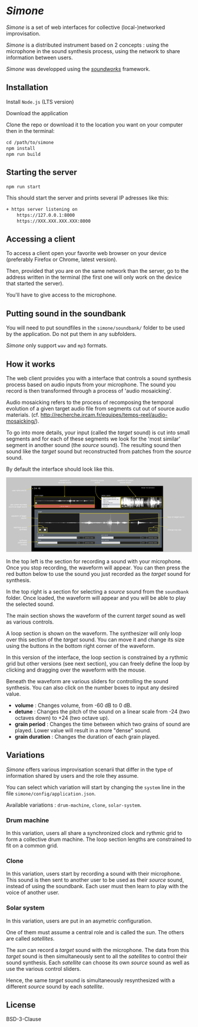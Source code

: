 # _Simone_

_Simone_ is a set of web interfaces for collective (local-)networked improvisation.

_Simone_ is a distributed instrument based on 2 concepts : using the microphone in the sound synthesis process, using the network to share information between users.

_Simone_ was developped using the [*soundworks*](https://github.com/collective-soundworks/soundworks/) framework.


## Installation

Install `Node.js` (LTS version)

Download the application 

Clone the repo or download it to the location you want on your computer then in the terminal: 

```
cd /path/to/simone
npm install
npm run build
```

## Starting the server

```
npm run start
```

This should start the server and prints several IP adresses like this: 

```
+ https server listening on
    https://127.0.0.1:8000
    https://XXX.XXX.XXX.XXX:8000
```

## Accessing a client

To access a client open your favorite web browser on your device (preferably Firefox or Chrome, latest version).

Then, provided that you are on the same network than the server, go to the address written in the terminal (the first one will only work on the device that started the server).

You'll have to give access to the microphone.

## Putting sound in the soundbank

You will need to put soundfiles in the `simone/soundbank/` folder to be used by the application. Do not put them in any subfolders.

_Simone_ only support `wav` and `mp3` formats.

## How it works 

The web client provides you with a interface that controls a sound synthesis process based on audio inputs from your microphone. 
The sound you record is then transformed through a process of 'audio mosaicking'.

Audio mosaicking refers to the process of recomposing the temporal evolution of a given target audio file from segments cut out of source audio materials. (cf. http://recherche.ircam.fr/equipes/temps-reel/audio-mosaicking/).

To go into more details, your input (called the _target_ sound) is cut into small segments and for each of these segments we look for the 'most similar' segment in another sound (the _source_ sound).
The resulting sound then sound like the _target_ sound but reconstructed from patches from the _source_ sound.


By default the interface should look like this.

![](./doc/interface.png)

In the top left is the section for recording a sound with your microphone. Once you stop recording, the waveform will appear. You can then press the red button below to use the sound you just recorded as the _target_ sound for synthesis.

In the top right is a section for selecting a _source_ sound from the `soundbank` folder. Once loaded, the waveform will appear and you will be able to play the selected sound.

The main section shows the waveform of the current _target_ sound as well as various controls.

A loop section is shown on the waveform. The synthesizer will only loop over this section of the _target_ sound. You can move it and change its size using the buttons in the bottom right corner of the waveform.

In this version of the interface, the loop section is constrained by a rythmic grid but other versions (see next section), you can freely define the loop by clicking and dragging over the waveform with the mouse. 

Beneath the waveform are various sliders for controlling the sound synthesis. You can also click on the number boxes to input any desired value.

- __volume__ : Changes volume, from -60 dB to 0 dB.
- __detune__ : Changes the pitch of the sound on a linear scale from -24 (two octaves down) to +24 (two octave up).
- __grain period__ : Changes the time between which two grains of sound are played. Lower value will result in a more "dense" sound.
- __grain duration__ : Changes the duration of each grain played.

## Variations 

_Simone_ offers various improvisation scenarii that differ in the type of information shared by users and the role they assume.

You can select which variation will start by changing the `system` line in the file `simone/config/application.json`.

Available variations : `drum-machine`, `clone`, `solar-system`.

### Drum machine
In this variation, users all share a synchronized clock and rythmic grid to form a collective drum machine. The loop section lengths are constrained to fit on a common grid.

### Clone
In this variation, users start by recording a sound with their microphone. This sound is then sent to another user to be used as their _source_ sound, instead of using the soundbank. Each user must then learn to play with the voice of another user.

### Solar system
In this variation, users are put in an asymetric configuration. 

One of them must assume a central role and is called the _sun_. The others are called _satellites_.

The _sun_ can record a _target_ sound with the microphone. The data from this _target_ sound is then simultaneously sent to all the _satellites_ to control their sound synthesis. Each _satellite_ can choose its own _source_ sound as well as use the various control sliders. 

Hence, the same _target_ sound is simultaneously resynthesized with a different _source_ sound by each _satellite_. 



## License

BSD-3-Clause
